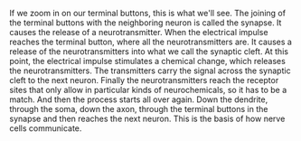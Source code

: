 If we zoom in on our terminal buttons, this is what we'll see. The joining of
the terminal buttons with the neighboring neuron is called the synapse. It
causes the release of a neurotransmitter. When the electrical impulse reaches
the terminal button, where all the neurotransmitters are. It causes a release
of the neurotransmitters into what we call the synaptic cleft. At this point,
the electrical impulse stimulates a chemical change, which releases the
neurotransmitters. The transmitters carry the signal across the synaptic cleft
to the next neuron. Finally the neurotransmitters reach the receptor sites that
only allow in particular kinds of neurochemicals, so it has to be a match. And
then the process starts all over again. Down the dendrite, through the soma,
down the axon, through the terminal buttons in the synapse and then reaches the
next neuron. This is the basis of how nerve cells communicate.

